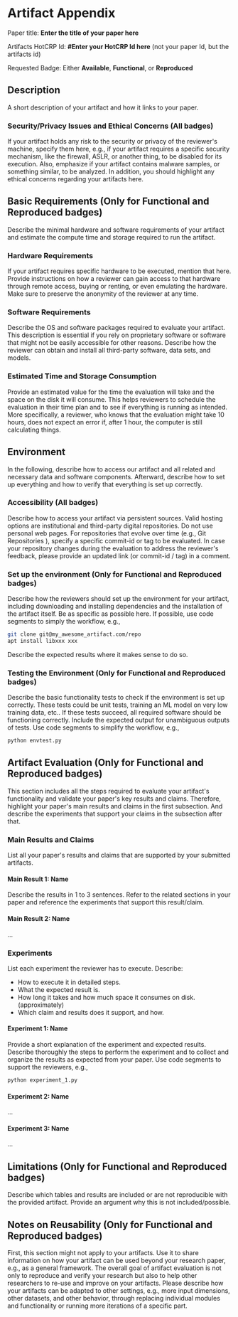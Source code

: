 # Artifact Appendix

Paper title: **Enter the title of your paper here**

Artifacts HotCRP Id: **#Enter your HotCRP Id here** (not your paper Id, but the artifacts id)

Requested Badge: Either **Available**, **Functional**, or **Reproduced**

## Description
A short description of your artifact and how it links to your paper.

### Security/Privacy Issues and Ethical Concerns (All badges)
If your artifact holds any risk to the security or privacy of the reviewer's machine, specify them here, e.g., if your artifact requires a specific security mechanism, like the firewall, ASLR, or another thing, to be disabled for its execution.
Also, emphasize if your artifact contains malware samples, or something similar, to be analyzed.
In addition, you should highlight any ethical concerns regarding your artifacts here.

## Basic Requirements (Only for Functional and Reproduced badges)
Describe the minimal hardware and software requirements of your artifact and estimate the compute time and storage required to run the artifact.

### Hardware Requirements
If your artifact requires specific hardware to be executed, mention that here.
Provide instructions on how a reviewer can gain access to that hardware through remote access, buying or renting, or even emulating the hardware.
Make sure to preserve the anonymity of the reviewer at any time.

### Software Requirements
Describe the OS and software packages required to evaluate your artifact.
This description is essential if you rely on proprietary software or software that might not be easily accessible for other reasons.
Describe how the reviewer can obtain and install all third-party software, data sets, and models.

### Estimated Time and Storage Consumption
Provide an estimated value for the time the evaluation will take and the space on the disk it will consume.
This helps reviewers to schedule the evaluation in their time plan and to see if everything is running as intended.
More specifically, a reviewer, who knows that the evaluation might take 10 hours, does not expect an error if, after 1 hour, the computer is still calculating things.

## Environment
In the following, describe how to access our artifact and all related and necessary data and software components.
Afterward, describe how to set up everything and how to verify that everything is set up correctly.

### Accessibility (All badges)
Describe how to access your artifact via persistent sources.
Valid hosting options are institutional and third-party digital repositories.
Do not use personal web pages.
For repositories that evolve over time (e.g., Git Repositories ), specify a specific commit-id or tag to be evaluated.
In case your repository changes during the evaluation to address the reviewer's feedback, please provide an updated link (or commit-id / tag) in a comment.

### Set up the environment (Only for Functional and Reproduced badges)
Describe how the reviewers should set up the environment for your artifact, including downloading and installing dependencies and the installation of the artifact itself.
Be as specific as possible here.
If possible, use code segments to simply the workflow, e.g.,

```bash
git clone git@my_awesome_artifact.com/repo
apt install libxxx xxx
```
Describe the expected results where it makes sense to do so.

### Testing the Environment (Only for Functional and Reproduced badges)
Describe the basic functionality tests to check if the environment is set up correctly.
These tests could be unit tests, training an ML model on very low training data, etc..
If these tests succeed, all required software should be functioning correctly.
Include the expected output for unambiguous outputs of tests.
Use code segments to simplify the workflow, e.g.,
```bash
python envtest.py
```

## Artifact Evaluation (Only for Functional and Reproduced badges)
This section includes all the steps required to evaluate your artifact's functionality and validate your paper's key results and claims.
Therefore, highlight your paper's main results and claims in the first subsection. And describe the experiments that support your claims in the subsection after that.

### Main Results and Claims
List all your paper's results and claims that are supported by your submitted artifacts.

#### Main Result 1: Name
Describe the results in 1 to 3 sentences.
Refer to the related sections in your paper and reference the experiments that support this result/claim.

#### Main Result 2: Name
...

### Experiments
List each experiment the reviewer has to execute. Describe:
- How to execute it in detailed steps.
- What the expected result is.
- How long it takes and how much space it consumes on disk. (approximately)
- Which claim and results does it support, and how.

#### Experiment 1: Name
Provide a short explanation of the experiment and expected results.
Describe thoroughly the steps to perform the experiment and to collect and organize the results as expected from your paper.
Use code segments to support the reviewers, e.g.,
```bash
python experiment_1.py
```
#### Experiment 2: Name
...

#### Experiment 3: Name
...

## Limitations (Only for Functional and Reproduced badges)
Describe which tables and results are included or are not reproducible with the provided artifact.
Provide an argument why this is not included/possible.

## Notes on Reusability (Only for Functional and Reproduced badges)
First, this section might not apply to your artifacts.
Use it to share information on how your artifact can be used beyond your research paper, e.g., as a general framework.
The overall goal of artifact evaluation is not only to reproduce and verify your research but also to help other researchers to re-use and improve on your artifacts.
Please describe how your artifacts can be adapted to other settings, e.g., more input dimensions, other datasets, and other behavior, through replacing individual modules and functionality or running more iterations of a specific part.